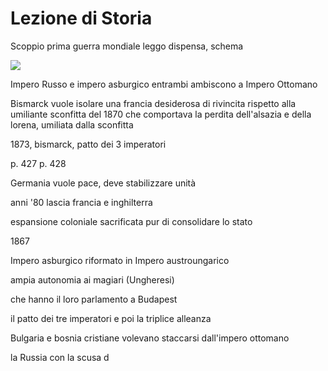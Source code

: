 # Lezione di Storia



Scoppio prima guerra mondiale leggo dispensa, schema


![](https://i.imgur.com/JvOi6x9.jpg)


Impero Russo e impero asburgico entrambi ambiscono a Impero Ottomano

Bismarck vuole isolare una francia desiderosa di rivincita rispetto alla umiliante sconfitta del 1870 che comportava la perdita dell'alsazia e della lorena, umiliata dalla sconfitta


1873, bismarck, patto dei 3 imperatori

p. 427 p. 428

Germania vuole pace, deve stabilizzare unità

anni '80 lascia francia e inghilterra

espansione coloniale sacrificata pur di consolidare lo stato


1867

Impero asburgico riformato in Impero austroungarico


ampia autonomia ai magiari (Ungheresi)

che hanno il loro parlamento a Budapest



il patto dei tre imperatori e poi la triplice alleanza

Bulgaria e bosnia cristiane volevano staccarsi dall'impero ottomano


la Russia con la scusa d 
<!--stackedit_data:
eyJoaXN0b3J5IjpbMTE5MDE1NTQ1NCwtMTAyMTUzNzcxOCwtOD
E3Mjg1NDM4LC0xNjQ2Njg2NzIyXX0=
-->